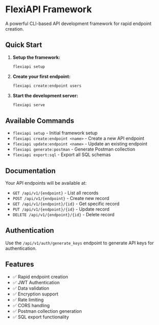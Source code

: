 # FlexiAPI Framework

A powerful CLI-based API development framework for rapid endpoint creation.

## Quick Start

1. **Setup the framework:**
   ```bash
   flexiapi setup
   ```

2. **Create your first endpoint:**
   ```bash
   flexiapi create:endpoint users
   ```

3. **Start the development server:**
   ```bash
   flexiapi serve
   ```

## Available Commands

- `flexiapi setup` - Initial framework setup
- `flexiapi create:endpoint <name>` - Create a new API endpoint
- `flexiapi update:endpoint <name>` - Update an existing endpoint
- `flexiapi generate:postman` - Generate Postman collection
- `flexiapi export:sql` - Export all SQL schemas

## Documentation

Your API endpoints will be available at:
- `GET /api/v1/{endpoint}` - List all records
- `POST /api/v1/{endpoint}` - Create new record
- `GET /api/v1/{endpoint}/{id}` - Get specific record
- `PUT /api/v1/{endpoint}/{id}` - Update record
- `DELETE /api/v1/{endpoint}/{id}` - Delete record

## Authentication

Use the `/api/v1/auth/generate_keys` endpoint to generate API keys for authentication.

## Features

- ✅ Rapid endpoint creation
- ✅ JWT Authentication
- ✅ Data validation
- ✅ Encryption support
- ✅ Rate limiting
- ✅ CORS handling
- ✅ Postman collection generation
- ✅ SQL export functionality